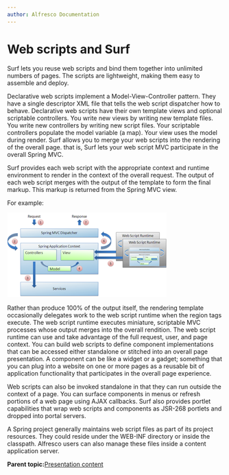 ```yaml
---
author: Alfresco Documentation
---
```


# Web scripts and Surf

Surf lets you reuse web scripts and bind them together into unlimited numbers of pages. The scripts are lightweight, making them easy to assemble and deploy.

Declarative web scripts implement a Model-View-Controller pattern. They have a single descriptor XML file that tells the web script dispatcher how to behave. Declarative web scripts have their own template views and optional scriptable controllers. You write new views by writing new template files. You write new controllers by writing new script files. Your scriptable controllers populate the model variable \(a map\). Your view uses the model during render. Surf allows you to merge your web scripts into the rendering of the overall page. that is, Surf lets your web script MVC participate in the overall Spring MVC.

Surf provides each web script with the appropriate context and runtime environment to render in the context of the overall request. The output of each web script merges with the output of the template to form the final markup. This markup is returned from the Spring MVC view.

For example:

![](../images/12-10.png)

Rather than produce 100% of the output itself, the rendering template occasionally delegates work to the web script runtime when the region tags execute. The web script runtime executes miniature, scriptable MVC processes whose output merges into the overall rendition. The web script runtime can use and take advantage of the full request, user, and page context. You can build web scripts to define component implementations that can be accessed either standalone or stitched into an overall page presentation. A component can be like a widget or a gadget; something that you can plug into a website on one or more pages as a reusable bit of application functionality that participates in the overall page experience.

Web scripts can also be invoked standalone in that they can run outside the context of a page. You can surface components in menus or refresh portions of a web page using AJAX callbacks. Surf also provides portlet capabilities that wrap web scripts and components as JSR-268 portlets and dropped into portal servers.

A Spring project generally maintains web script files as part of its project resources. They could reside under the WEB-INF directory or inside the classpath. Alfresco users can also manage these files inside a content application server.

**Parent topic:**[Presentation content](../concepts/surf-pres-content.md)

